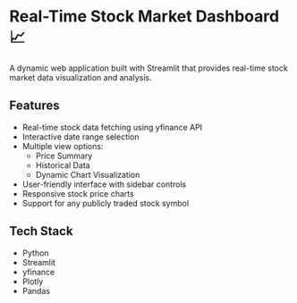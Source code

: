 # Real-Time Stock Market Dashboard 📈

A dynamic web application built with Streamlit that provides real-time stock market data visualization and analysis.

## Features
- Real-time stock data fetching using yfinance API
- Interactive date range selection
- Multiple view options:
  - Price Summary
  - Historical Data
  - Dynamic Chart Visualization
- User-friendly interface with sidebar controls
- Responsive stock price charts
- Support for any publicly traded stock symbol

## Tech Stack
- Python
- Streamlit
- yfinance
- Plotly
- Pandas

